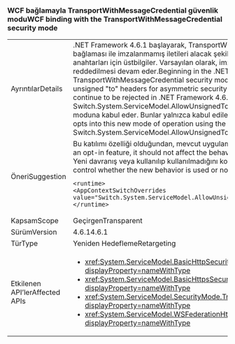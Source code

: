 ### <a name="wcf-binding-with-the-transportwithmessagecredential-security-mode"></a><span data-ttu-id="54787-101">WCF bağlamayla TransportWithMessageCredential güvenlik modu</span><span class="sxs-lookup"><span data-stu-id="54787-101">WCF binding with the TransportWithMessageCredential security mode</span></span>

|   |   |
|---|---|
|<span data-ttu-id="54787-102">Ayrıntılar</span><span class="sxs-lookup"><span data-stu-id="54787-102">Details</span></span>|<span data-ttu-id="54787-103">.NET Framework 4.6.1 başlayarak, TransportWithMessageCredential güvenlik modu kullanan WCF bağlaması ile imzalanmamış iletileri alacak şekilde ayarlanabilir &quot;için&quot; asimetrik güvenlik anahtarları için üstbilgiler. Varsayılan olarak, imzasız &quot;için&quot; üst bilgiler .NET Framework 4.6.1 reddedilmesi devam eder.</span><span class="sxs-lookup"><span data-stu-id="54787-103">Beginning in the .NET Framework 4.6.1, WCF binding that uses the TransportWithMessageCredential security mode can be set up to receive messages with unsigned &quot;to&quot; headers for asymmetric security keys.By default, unsigned &quot;to&quot; headers will continue to be rejected in .NET Framework 4.6.1.</span></span> <span data-ttu-id="54787-104">Bir uygulamanın bu yeni Switch.System.ServiceModel.AllowUnsignedToHeader yapılandırma anahtarı kullanarak işlem moduna kabul eder. Bunlar yalnızca kabul edilecektir.</span><span class="sxs-lookup"><span data-stu-id="54787-104">They will only be accepted if an application opts into this new mode of operation using the Switch.System.ServiceModel.AllowUnsignedToHeader configuration switch.</span></span>|
|<span data-ttu-id="54787-105">Öneri</span><span class="sxs-lookup"><span data-stu-id="54787-105">Suggestion</span></span>|<span data-ttu-id="54787-106">Bu katılımı özelliği olduğundan, mevcut uygulamaları davranışını etkilenmemelidir.</span><span class="sxs-lookup"><span data-stu-id="54787-106">Because this is an opt-in feature, it should not affect the behavior of existing apps.</span></span><br/><span data-ttu-id="54787-107">Yeni davranış veya kullanılıp kullanılmadığını kontrol etmek için şu yapılandırma ayarı kullanın:</span><span class="sxs-lookup"><span data-stu-id="54787-107">To control whether the new behavior is used or not, use the following configuration setting:</span></span><pre><code class="lang-xml">&lt;runtime&gt;&#13;&#10;&lt;AppContextSwitchOverrides value=&quot;Switch.System.ServiceModel.AllowUnsignedToHeader=true&quot; /&gt;&#13;&#10;&lt;/runtime&gt;&#13;&#10;</code></pre>|
|<span data-ttu-id="54787-108">Kapsam</span><span class="sxs-lookup"><span data-stu-id="54787-108">Scope</span></span>|<span data-ttu-id="54787-109">Geçirgen</span><span class="sxs-lookup"><span data-stu-id="54787-109">Transparent</span></span>|
|<span data-ttu-id="54787-110">Sürüm</span><span class="sxs-lookup"><span data-stu-id="54787-110">Version</span></span>|<span data-ttu-id="54787-111">4.6.1</span><span class="sxs-lookup"><span data-stu-id="54787-111">4.6.1</span></span>|
|<span data-ttu-id="54787-112">Tür</span><span class="sxs-lookup"><span data-stu-id="54787-112">Type</span></span>|<span data-ttu-id="54787-113">Yeniden Hedefleme</span><span class="sxs-lookup"><span data-stu-id="54787-113">Retargeting</span></span>|
|<span data-ttu-id="54787-114">Etkilenen API’ler</span><span class="sxs-lookup"><span data-stu-id="54787-114">Affected APIs</span></span>|<ul><li><xref:System.ServiceModel.BasicHttpSecurityMode.TransportWithMessageCredential?displayProperty=nameWithType></li><li><xref:System.ServiceModel.BasicHttpsSecurityMode.TransportWithMessageCredential?displayProperty=nameWithType></li><li><xref:System.ServiceModel.SecurityMode.TransportWithMessageCredential?displayProperty=nameWithType></li><li><xref:System.ServiceModel.WSFederationHttpSecurityMode.TransportWithMessageCredential?displayProperty=nameWithType></li></ul>|


